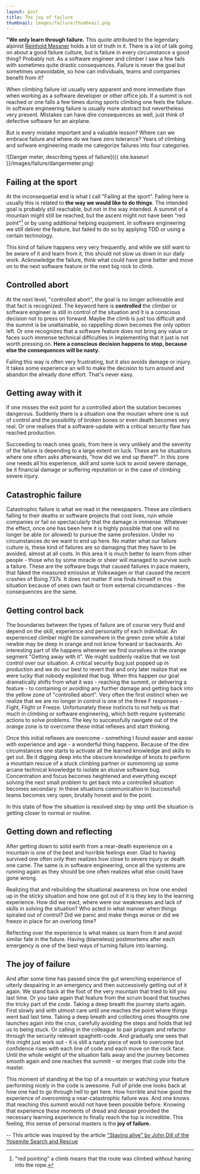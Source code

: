 ```yaml
---
layout: post
title: The joy of failure 
thumbnail: images/failure/thumbnail.png
---
```


**"We only learn through failure.** This quote attributed to the legendary alpinist [Reinhold Messner](https://en.wikipedia.org/wiki/Reinhold_Messner) holds a lot of truth in it. There is a lot of talk going on about a good failure culture, but is failure in every circumstance a good thing? Probably not. As a software engineer and climber I saw a few fails with sometimes quite drastic consequences. Failure is never the goal but sometimes unavoidable, so how can individuals, teams and companies benefit from it? 

When climbing failure ist usually very apparent and more immediate than when working as a software developer or other office job. If a summit is not reached or one falls a few times during sports climbing one feels the failure. In software engineering failure is usually more abstract but nevertheless very present. Mistakes can have dire consequences as well, just think of defective software for an airplane. 

But is every mistake important and a valuable lesson? Where can we embrace failure and where do we have zero tolerance? Years of climbing and sofware engineering made me categorize failures into four categories. 

![Danger meter, describing types of failure]({{ site.baseurl }}/images/failure/dangermeter.png)

## Failing at the sport

At the inconsequetial end is what I call "Failing at the sport". Failing here is usually this is related to **the way we would like to do things**. The intended goal is probably still reachable, but not in the way intended. A summit of a mountain might still be reached, but the ascent might not have been "red point"[^1] or by using additional helping equipment. In software engineering we still deliver the feature, but failed to do so by applying TDD or using a certain technology. 

This kind of failure happens very very frequently, and while we still want to be aware of it and learn from it, this should not slow us down in our daily work. Acknowledge the failure, think what could have gone better and move on to the next software feature or the next big rock to climb. 

## Controlled abort

At the next level, "controlled abort", the goal is no longer achievable and that fact is recognized. The keyword here is **controlled** the climber or software engineer is still in control of the situation and it is a conscious decision not to press on forward. Maybe the climb is just too difficult and the summit is be unattainable, so rappelling down becomes the only option left. Or one recognizes that a software feature does not bring any value or faces such immense technical difficulties in implementing that it just is not worth pressing on. **Here a conscious decision happens to stop, because else the consequences will be nasty.**

Failing this way is often very frustrating, but it also avoids damage or injury. It takes some experience an will to make the decision to turn around and abandon the already done effort. That's never easy.

## Getting away with it

If one misses the exit point for a controlled abort the siutation becomes dangerous. Suddenly there is a situation one the moutain where one is out of control and the possibility of broken bones or even death becomes very real. Or one realises that a software-update with a critical security flaw has reached production. 

 Succeeding to reach ones goals, from here is very unlikely and the severity of the failure is depending to a large extent on luck. These are he situations where one often asks afterwards, "how did we end up there?". In this zone one needs all his experience, skill and some luck to avoid severe damage, be it financial damage or suffering reputation or in the case of climbing severe injury. 

## Catastrophic failure

Catastrophic failure is what we read in the newspapers. These are climbers falling to their deaths or software projects that cost lives, ruin whole companies or fail so spectacularly that the damage is immense. Whatever the effect, once one has been here it is highly possible that one will no longer be able (or allowed) to pursue the same profession. 
Under no circumstances do we want to end up here. No matter what our failure culture is, these kind of failures are so damaging that they have to be avoided, almost at all costs. In this area it is much better to learn from other people - those who by some miracle or sheer will managed to survive such a failure. 
These are the software bugs that caused failures in pace makers, that faked the measured emission at Volkswagen or that caused the recent crashes of Boing 737s. It does not matter if one finds himself in this situation because of ones own fault or from external circumstances - the consequences are the same.   

## Getting control back

The boundaries between the types of failure are of course very fluid and depend on the skill, experience and personality of each individual. An experienced climber might be somewhere in the green zone while a total newbie may be deep in orange and not know forward or backwards.
An interesting part of life happens whenever we find ourselves in the orange segment "Getting away with it". We might suddenly realize that we lost control over our situation. A critical security bug just popped up in production and we do our best to revert that and only later realize that we were lucky that nobody exploited that bug. When this happen our goal dramatically shifts from what it was - reaching the summit, or delivering a feature - to containing or avoiding any further damage and getting back into the yellow zone of "controlled abort". 
Very often the first instinct when we realize that we are no longer in control is one of the three F responses - Fight, Flight or Freeze. Unfortunately these instincts to not help us that much in climbing or software engineering, which both require systematic actions to solve problems. The key to successfully navigate out of the orange zone is to overcome these initial reflexes and start thinking.

Once this initial reflexes are overcome - something I found easier and easier with experience and age - a wonderful thing happens. Because of the dire circumstances one starts to activate all the learned knowledge and skills to get out. Be it digging deep into the obscure knowledge of knots to perform a mountain rescue of a stuck climbing partner or summoning up some arcane technical knowledge to isolate an elusive software bug. Concentration and focus becomes heightened and everything except solving the next small problem to get back into a controlled situation becomes secondary. In these situations communication in (successful) teams becomes very open, brutally honest and to the point.  

In this state of flow the situation is resolved step by step until the situation is getting closer to normal or routine. 

## Getting down and reflecting

After getting down to solid earth from a near-death experience on a mountain is one of the best and horrible feelings ever. Glad to having survived one often only then realizes how close to severe injury or death one came. The same is in software engineering, once all the systems are running again as they should be one often realizes what else could have gone wrong. 

Realizing that and rebuilding the situational awareness on how one ended up in the sticky situation and how one got out of it is they key to the learning experience. How did we react, where were our weaknesses and lack of skills in solving the situation? Who acted in what manner when things spiraled out of control? Did we panic and make things worse or did we freeze in place for an overlong time? 

Reflecting over the experience is what makes us learn from it and avoid similar fate in the future. Having (blameless) postmortems after each emergency is one of the best ways of turning failure into learning. 

## The joy of failure 

And after some time has passed since the gut wrenching experience of utterly despairing in an emergency and then successively getting out of it again. We stand back at the foot of the very mountain that tried to kill you last time. Or you take again that feature from the scrum board that touches the tricky part of the code. Taking a deep breath the journey starts again. First slowly and with utmost care until one reaches the point where things went bad last time. 
Taking a deep breath and collecting ones thoughts one launches again into the crux, carefully avoiding the steps and holds that led us to being stuck. Or calling in the colleague to pair program and refactor through the security relevant spaghetti-code. And gradually one sees that this might just work out - it is still a nasty piece of work to overcome but confidence rises with each line of code and each move on the rock face. Until the whole weight of the situation falls away and the journey becomes smooth again and one reaches the summit - or merges that code into the master. 

This moment of standing at the top of a mountain or watching your feature performing nicely in the code is awesome. Full of pride one looks back at how one had to go through hell to get here. How horrible and how good the experience of overcoming a near-catastrophic failure was. And one knows that reaching this summit would not have been possible before. Knowing that experience these moments of dread and despair provided the necessary learning experience to finally reach the top is incredible. This feeling, this sense of personal masters is the **joy of failure.** 


-- 
This article was inspired by the article ["Staying alive" by John Dill of the Yosemite Search and Rescue ](http://www.bluebison.net/yosar/alive.htm)

[^1]: "red pointing" a climb means that the route was climbed without haning into the rope.
